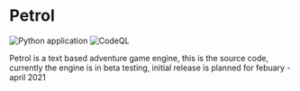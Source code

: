 
# Petrol

![Python application](https://github.com/Petrol-Game/Petrol/workflows/Python%20application/badge.svg)
![CodeQL](https://github.com/AUnicornWithNoLife/Petrol/workflows/CodeQL/badge.svg)

Petrol is a text based adventure game engine, this is the source code, currently the engine is in beta testing, initial release is planned for febuary - april 2021
